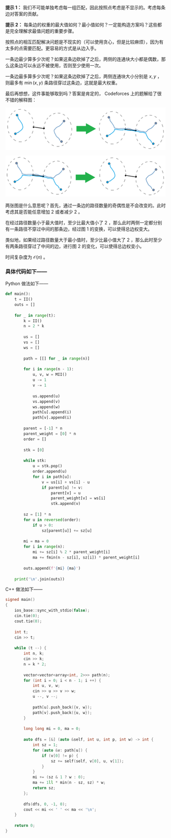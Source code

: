 **提示 1：** 我们不可能单独考虑每一组匹配，因此按照点考虑是不显示的。考虑每条边对答案的贡献。

**提示 2：** 每条边的权重的最大值如何？最小值如何？一定能构造方案吗？这些都是完全理解求最值问题的重要步骤。

按照点的相互匹配解决问题是不现实的（可以使用贪心，但是比较麻烦），因为有太多的点需要匹配。更容易的方式是从边入手。

一条边最少算多少次呢？如果这条边砍掉了之后，两侧的连通块大小都是偶数，那么这条边可以永远不被使用，否则至少使用一次。

一条边最多算多少次呢？如果这条边砍掉了之后，两侧连通块大小分别是 $x,y$ ，则最多有 $\min(x,y)$ 条路径穿过这条边，这就是最大权重。

最后再想想，这件事能够取到吗？答案是肯定的， Codeforces 上的题解给了很不错的解释图：

![Maximize](image.png)

![Minimize](image-1.png)

两张图是什么意思呢？首先，通过一条边的路径数量的奇偶性是不会改变的。此时考虑其是否能任意增加 $2$ 或者减少 $2$ 。

在经过路径数量小于最大值时，至少比最大值小了 $2$ ，那么此时两侧一定都分别有一条路径不穿过中间的那条边，经过图 $1$ 的变换，可以使得总边权变大。

类似地，如果经过路径数量大于最小值时，至少比最小值大了 $2$ ，那么此时至少有两条路径穿过了中间的边，进行图 $2$ 的变化，可以使得总边权变小。

时间复杂度为 $\mathcal{O}(n)$ 。

### 具体代码如下——

Python 做法如下——

```Python []
def main():
    t = II()
    outs = []

    for _ in range(t):
        k = II()
        n = 2 * k
        
        us = []
        vs = []
        ws = []
        
        path = [[] for _ in range(n)]
        
        for i in range(n - 1):
            u, v, w = MII()
            u -= 1
            v -= 1
            
            us.append(u)
            vs.append(v)
            ws.append(w)
            path[u].append(i)
            path[v].append(i)
        
        parent = [-1] * n
        parent_weight = [0] * n
        order = []
        
        stk = [0]
        
        while stk:
            u = stk.pop()
            order.append(u)
            for i in path[u]:
                v = us[i] + vs[i] - u
                if parent[u] != v:
                    parent[v] = u
                    parent_weight[v] = ws[i]
                    stk.append(v)
        
        sz = [1] * n
        for u in reversed(order):
            if u > 0:
                sz[parent[u]] += sz[u]
        
        mi = ma = 0
        for i in range(n):
            mi += sz[i] % 2 * parent_weight[i]
            ma += fmin(n - sz[i], sz[i]) * parent_weight[i]
        
        outs.append(f'{mi} {ma}')

    print('\n'.join(outs))
```

C++ 做法如下——

```cpp []
signed main()
{
    ios_base::sync_with_stdio(false);
    cin.tie(0);
    cout.tie(0);

    int t;
    cin >> t;

    while (t --) {
        int n, k;
        cin >> k;
        n = k * 2;

        vector<vector<array<int, 2>>> path(n);
        for (int i = 0; i < n - 1; i ++) {
            int u, v, w;
            cin >> u >> v >> w;
            u --, v --;

            path[u].push_back({v, w});
            path[v].push_back({u, w});
        }

        long long mi = 0, ma = 0;

        auto dfs = [&] (auto &self, int u, int p, int w) -> int {
            int sz = 1;
            for (auto &v: path[u]) {
                if (v[0] != p) {
                    sz += self(self, v[0], u, v[1]);
                }
            }
            mi += (sz & 1 ? w : 0);
            ma += 1ll * min(n - sz, sz) * w;
            return sz;
        };

        dfs(dfs, 0, -1, 0);
        cout << mi << ' ' << ma << '\n';
    }

    return 0;
}
```